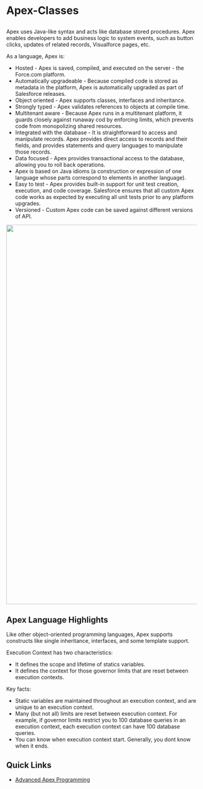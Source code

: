 # Apex-Classes

##

Apex uses Java-like syntax and acts like database stored procedures.  Apex enables developers to add business logic to system events, such as button clicks, updates of related records, Visualforce pages, etc.

As a language, Apex is:
 * Hosted - Apex is saved, compiled, and executed on the server - the Force.com platform.
 * Automatically upgradeable - Because compiled code is stored as metadata in the platform, Apex is automatically upgraded as part of Salesforce releases.
 * Object oriented - Apex supports classes, interfaces and inheritance.
 * Strongly typed - Apex validates references to objects at compile time.
 * Multitenant aware - Because Apex runs in a multitenant platform, it guards closely against runaway cod by enforcing limits, which prevents code from monopolizing shared resources.
 * Integrated with the database - It is straightforward to access and manipulate records.  Apex provides direct access to records and their fields, and provides statements and query languages to manipulate those records.
 * Data focused - Apex provides transactional access to the database, allowing you to roll back operations.
 * Apex is based on Java idioms (a construction or expression of one language whose parts correspond to elements in another language).
 * Easy to test - Apex provides built-in support for unit test creation, execution, and code coverage.  Salesforce ensures that all custom Apex code works as expected by executing all unit tests prior to any platform upgrades.
 * Versioned - Custom Apex code can be saved against different versions of API.

<img src="https://4.bp.blogspot.com/-swofQLY36Is/V3YYOVJGw6I/AAAAAAAAANc/FLR4_IyWCHMHod5avyQMMW0oQqe3q1d6ACLcB/s640/202.png" align="center" width="1000">

## Apex Language Highlights

Like other object-oriented programming languages, Apex supports constructs like single inheritance, interfaces, and some template support.  

 Execution Context has two characteristics:
   - It defines the scope and lifetime of statics variables.
   - It defines the context for those governor limits that are reset between execution contexts.
   
 Key facts:
   - Static variables are maintained throughout an execution context, and are unique to an execution context.
   - Many (but not all) limits are reset between execution context.  For example, if governor limits restrict you to 100          database queries in an execution context, each execution context can have 100 database queries.  
   - You can know when execution context start.  Generally, you dont know when it ends.


## Quick Links
 * [Advanced Apex Programming](http://advancedapex.com/samplecode/)
